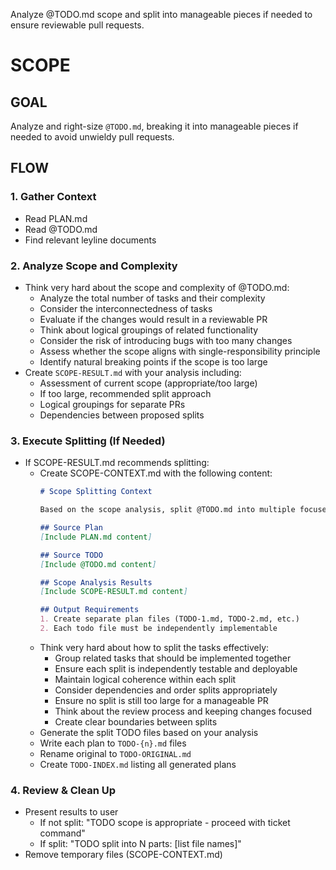 Analyze @TODO.md scope and split into manageable pieces if needed to ensure reviewable pull requests.

# SCOPE

## GOAL
Analyze and right-size `@TODO.md`, breaking it into manageable pieces if needed to avoid unwieldy pull requests.

## FLOW

### 1. Gather Context
- Read PLAN.md
- Read @TODO.md
- Find relevant leyline documents

### 2. Analyze Scope and Complexity
- Think very hard about the scope and complexity of @TODO.md:
  - Analyze the total number of tasks and their complexity
  - Consider the interconnectedness of tasks
  - Evaluate if the changes would result in a reviewable PR
  - Think about logical groupings of related functionality
  - Consider the risk of introducing bugs with too many changes
  - Assess whether the scope aligns with single-responsibility principle
  - Identify natural breaking points if the scope is too large
- Create `SCOPE-RESULT.md` with your analysis including:
  - Assessment of current scope (appropriate/too large)
  - If too large, recommended split approach
  - Logical groupings for separate PRs
  - Dependencies between proposed splits

### 3. Execute Splitting (If Needed)
- If SCOPE-RESULT.md recommends splitting:
  - Create SCOPE-CONTEXT.md with the following content:
    ```markdown
    # Scope Splitting Context

    Based on the scope analysis, split @TODO.md into multiple focused todo files.

    ## Source Plan
    [Include PLAN.md content]

    ## Source TODO
    [Include @TODO.md content]

    ## Scope Analysis Results
    [Include SCOPE-RESULT.md content]

    ## Output Requirements
    1. Create separate plan files (TODO-1.md, TODO-2.md, etc.)
    2. Each todo file must be independently implementable
    ```
  - Think very hard about how to split the tasks effectively:
    - Group related tasks that should be implemented together
    - Ensure each split is independently testable and deployable
    - Maintain logical coherence within each split
    - Consider dependencies and order splits appropriately
    - Ensure no split is still too large for a manageable PR
    - Think about the review process and keeping changes focused
    - Create clear boundaries between splits
  - Generate the split TODO files based on your analysis
  - Write each plan to `TODO-{n}.md` files
  - Rename original to `TODO-ORIGINAL.md`
  - Create `TODO-INDEX.md` listing all generated plans

### 4. Review & Clean Up
- Present results to user
  - If not split: "TODO scope is appropriate - proceed with ticket command"
  - If split: "TODO split into N parts: [list file names]"
- Remove temporary files (SCOPE-CONTEXT.md)